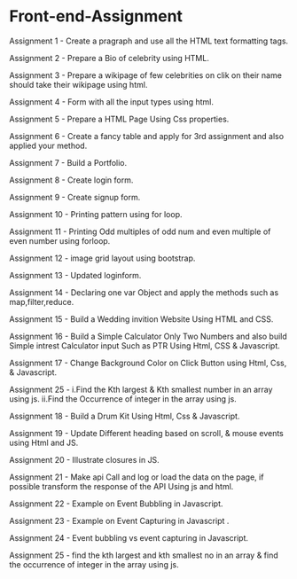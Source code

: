 # Front-end-Assignment

Assignment 1 - Create a pragraph and use all the HTML text formatting tags.

Assignment 2 - Prepare a Bio of celebrity using HTML.

Assignment 3 - Prepare a wikipage of few celebrities on clik on their name should take their wikipage using html.

Assignment 4 - Form with all the input types using html.

Assignment 5 - Prepare a HTML Page Using Css properties.

Assignment 6 - Create a fancy table and apply for 3rd assignment and also applied your method.

Assignment 7 - Build a Portfolio.

Assignment 8 - Create login form.

Assignment 9 - Create signup form.

Assignment 10 - Printing pattern using for loop.

Assignment 11 - Printing Odd multiples of odd num and even multiple of even number using forloop.

Assignment 12 - image grid layout using bootstrap.

Assignment 13 - Updated loginform.

Assignment 14 -  Declaring one var Object and apply the methods such as map,filter,reduce.

Assignment 15 - Build a Wedding invition Website Using HTML and CSS.

Assignment 16 - Build a Simple Calculator Only Two Numbers and also build Simple intrest Calculator input Such as PTR Using Html, CSS & Javascript.

Assignment 17 - Change Background Color on Click Button using Html, Css, & Javascript. 

Assignment 25 - i.Find the Kth largest & Kth smallest number in an array using js. 
                ii.Find the Occurrence of integer in the array using js.
            

Assignment 18 - Build a Drum Kit Using Html, Css & Javascript.

Assignment 19 - Update Different heading based on scroll, & mouse events using Html and JS.

Assignment 20 - Illustrate closures in JS.

Assignment 21 - Make api Call and log or load the data on the page, if possible transform the response of the API Using js and html.

Assignment 22 - Example on Event Bubbling in Javascript.

Assignment 23 - Example on Event Capturing in Javascript .

Assignment 24 - Event bubbling vs event capturing in Javascript.

Assignment 25 - find the kth largest and kth smallest no in an array & find the occurrence of integer in the array using js.
